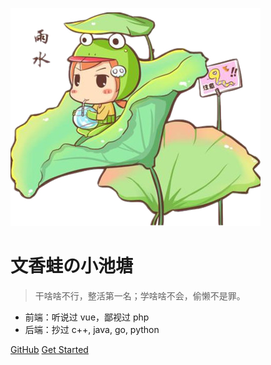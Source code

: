 ![logo](image/frog.png)

# 文香蛙の小池塘

> 干啥啥不行，整活第一名；学啥啥不会，偷懒不是罪。

* 前端：听说过 vue，鄙视过 php
* 后端：抄过 c++, java, go, python

[GitHub](https://github.com/wgrice)
[Get Started](#quick-start)